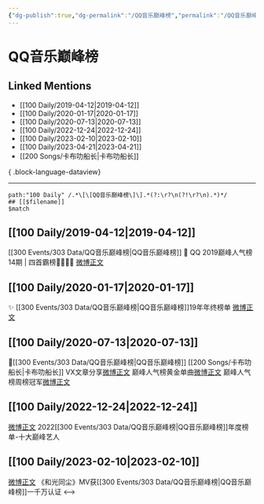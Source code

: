 ```yaml
---
{"dg-publish":true,"dg-permalink":"/QQ音乐巅峰榜","permalink":"/QQ音乐巅峰榜/","created":"2022-12-29T18:23:38.000+08:00","updated":"2023-04-10T16:45:40.000+08:00"}
---
```


# QQ音乐巅峰榜

## Linked Mentions
- [[100 Daily/2019-04-12\|2019-04-12]]
- [[100 Daily/2020-01-17\|2020-01-17]]
- [[100 Daily/2020-07-13\|2020-07-13]]
- [[100 Daily/2022-12-24\|2022-12-24]]
- [[100 Daily/2023-02-10\|2023-02-10]]
- [[100 Daily/2023-04-21\|2023-04-21]]
- [[200 Songs/卡布叻船长\|卡布叻船长]]

{ .block-language-dataview}

---

```expander
path:"100 Daily" /.*\[\[QQ音乐巅峰榜\]\].*(?:\r?\n(?!\r?\n).*)*/
## [[$filename]]
$match
```
## [[100 Daily/2019-04-12\|2019-04-12]]
[[300 Events/303 Data/QQ音乐巅峰榜\|QQ音乐巅峰榜]]
🎵 QQ 2019巅峰人气榜14期 | 四首霸榜👏🏻👏🏻
[微博正文](https://m.weibo.cn/6466290670/4360351694737418)
## [[100 Daily/2020-01-17\|2020-01-17]]
✨ [[300 Events/303 Data/QQ音乐巅峰榜\|QQ音乐巅峰榜]]19年年终榜单 [微博正文](https://m.weibo.cn/6466290670/4461829202148937)

## [[100 Daily/2020-07-13\|2020-07-13]]
🎵[[300 Events/303 Data/QQ音乐巅峰榜\|QQ音乐巅峰榜]] [[200 Songs/卡布叻船长\|卡布叻船长]]
VX文章分享[微博正文](https://m.weibo.cn/6466290670/4526265761340243)
巅峰人气榜黄金单曲[微博正文](https://m.weibo.cn/6466290670/4526184861910874)
巅峰人气榜周榜冠军[微博正文](https://m.weibo.cn/6466290670/4526308443317056)

## [[100 Daily/2022-12-24\|2022-12-24]]
[微博正文](https://m.weibo.cn/2169129705/4850175023257778) 2022[[300 Events/303 Data/QQ音乐巅峰榜\|QQ音乐巅峰榜]]年度榜单-十大巅峰艺人
## [[100 Daily/2023-02-10\|2023-02-10]]
[微博正文](https://m.weibo.cn/2169129705/4867652688019938) 《和光同尘》MV获[[300 Events/303 Data/QQ音乐巅峰榜\|QQ音乐巅峰榜]]一千万认证
<-->